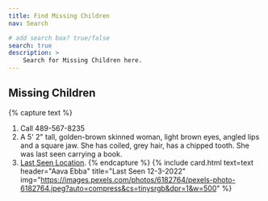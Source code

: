 ```yaml
---
title: Find Missing Children
nav: Search

# add search box? true/false
search: true
description: >
    Search for Missing Children here.
---
```


## Missing Children


{% capture text %}
1. Call 489-567-8235 
2. A 5' 2" tall, golden-brown skinned woman, light brown eyes, angled lips and a square jaw. She has coiled, grey hair, has a chipped tooth. She was last seen carrying a book.
3. [Last Seen Location](https://www.google.com/maps/place/44%C2%B049'46.5%22N+122%C2%B047'40.3%22W/@44.82957,-122.79453,17950m/data=!3m1!1e3!4m4!3m3!8m2!3d44.82957!4d-122.79453?entry=ttu).
{% endcapture %}
{% include card.html text=text header="Aava Ebba" title="Last Seen 12-3-2022" img="https://images.pexels.com/photos/6182764/pexels-photo-6182764.jpeg?auto=compress&cs=tinysrgb&dpr=1&w=500" %}

